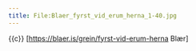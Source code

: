 ```yaml
---
title: File:Blaer_fyrst_vid_erum_herna_1-40.jpg
---
```


{{c}} [https://blaer.is/grein/fyrst-vid-erum-herna Blær]
